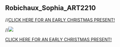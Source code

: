 ## Robichaux_Sophia_ART2210
//[CLICK HERE FOR AN EARLY CHRISTMAS PRESENT!](https://sophiarobichaux.github.io/Robichaux_Sophia_ART2210-1/Project_2/index.html)

//![](https://sophiarobichaux.github.io/Robichaux_Sophia_ART2210-1/Project_2/santaclause.jpg)

[CLICK HERE FOR AN EARLY CHRISTMAS PRESENT!](https://sophiarobichaux.github.io/Robichaux_Sophia_ART2210-1//Project_2/index.html)